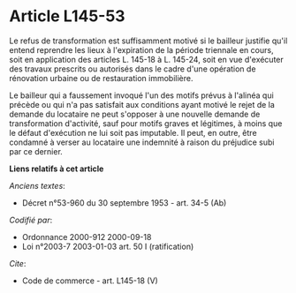# Article L145-53

Le refus de transformation est suffisamment motivé si le bailleur justifie qu'il entend reprendre les lieux à l'expiration de
la période triennale en cours, soit en application des articles L. 145-18 à L. 145-24, soit en vue d'exécuter des travaux
prescrits ou autorisés dans le cadre d'une opération de rénovation urbaine ou de restauration immobilière. 

Le bailleur qui a faussement invoqué l'un des motifs prévus à l'alinéa qui précède ou qui n'a pas satisfait aux conditions
ayant motivé le rejet de la demande du locataire ne peut s'opposer à une nouvelle demande de transformation d'activité, sauf
pour motifs graves et légitimes, à moins que le défaut d'exécution ne lui soit pas imputable. Il peut, en outre, être
condamné à verser au locataire une indemnité à raison du préjudice subi par ce dernier.

**Liens relatifs à cet article**

_Anciens textes_:

  - Décret n°53-960 du 30 septembre 1953 - art. 34-5 (Ab)

_Codifié par_:

  - Ordonnance 2000-912 2000-09-18
  - Loi n°2003-7 2003-01-03 art. 50 I (ratification)

_Cite_:

  - Code de commerce - art. L145-18 (V)
